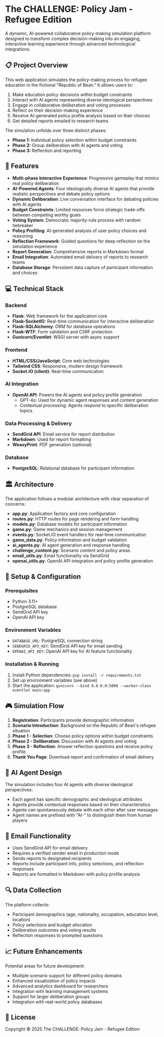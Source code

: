 # The CHALLENGE: Policy Jam - Refugee Edition

A dynamic, AI-powered collaborative policy-making simulation platform designed to transform complex decision-making into an engaging, interactive learning experience through advanced technological integrations.

## 📋 Project Overview

This web application simulates the policy-making process for refugee education in the fictional "Republic of Bean." It allows users to:

1. Make education policy decisions within budget constraints
2. Interact with AI agents representing diverse ideological perspectives
3. Engage in collaborative deliberation and voting processes
4. Reflect on their decision-making experience
5. Receive AI-generated policy profile analysis based on their choices
6. Get detailed reports emailed to research teams

The simulation unfolds over three distinct phases:
- **Phase 1:** Individual policy selection within budget constraints
- **Phase 2:** Group deliberation with AI agents and voting
- **Phase 3:** Reflection and reporting

## 🚀 Features

- **Multi-phase Interactive Experience**: Progressive gameplay that mimics real policy deliberation
- **AI-Powered Agents**: Four ideologically diverse AI agents that provide realistic perspectives and debate policy options
- **Dynamic Deliberation**: Live conversation interface for debating policies with AI agents
- **Budget Constraints**: Limited resources force strategic trade-offs between competing worthy goals
- **Voting System**: Democratic majority-rule process with random tiebreaker
- **Policy Profiling**: AI-generated analysis of user policy choices and reasoning
- **Reflection Framework**: Guided questions for deep reflection on the simulation experience
- **Report Generation**: Comprehensive reports in Markdown format
- **Email Integration**: Automated email delivery of reports to research teams
- **Database Storage**: Persistent data capture of participant information and choices

## 💻 Technical Stack

### Backend
- **Flask**: Web framework for the application core
- **Flask-SocketIO**: Real-time communication for interactive deliberation
- **Flask-SQLAlchemy**: ORM for database operations
- **Flask-WTF**: Form validation and CSRF protection
- **Gunicorn/Eventlet**: WSGI server with async support

### Frontend
- **HTML/CSS/JavaScript**: Core web technologies
- **Tailwind CSS**: Responsive, modern design framework
- **Socket.IO (client)**: Real-time communication

### AI Integration
- **OpenAI API**: Powers the AI agents and policy profile generation
  - GPT-4o: Used for dynamic agent responses and content generation
  - Contextual processing: Agents respond to specific deliberation topics

### Data Processing & Delivery
- **SendGrid API**: Email service for report distribution
- **Markdown**: Used for report formatting
- **WeasyPrint**: PDF generation (optional)

### Database
- **PostgreSQL**: Relational database for participant information

## 🏛️ Architecture

The application follows a modular architecture with clear separation of concerns:

- **app.py**: Application factory and core configuration
- **routes.py**: HTTP routes for page rendering and form handling
- **models.py**: Database models for participant information
- **game.py**: Game mechanics and session management
- **events.py**: Socket.IO event handlers for real-time communication
- **game_data.py**: Policy information and budget validation
- **ai_agents.py**: AI agent generation and response handling
- **challenge_content.py**: Scenario content and policy areas
- **email_utils.py**: Email functionality via SendGrid
- **openai_utils.py**: OpenAI API integration and policy profile generation

## 🔧 Setup & Configuration

### Prerequisites
- Python 3.11+
- PostgreSQL database
- SendGrid API key
- OpenAI API key

### Environment Variables
- `DATABASE_URL`: PostgreSQL connection string
- `SENDGRID_API_KEY`: SendGrid API key for email sending
- `OPENAI_API_KEY`: OpenAI API key for AI feature functionality

### Installation & Running
1. Install Python dependencies: `pip install -r requirements.txt`
2. Set up environment variables (see above)
3. Start the application: `gunicorn --bind 0.0.0.0:5000 --worker-class eventlet main:app`

## 🎮 Simulation Flow

1. **Registration**: Participants provide demographic information
2. **Scenario Introduction**: Background on the Republic of Bean's refugee situation
3. **Phase 1 - Selection**: Choose policy options within budget constraints
4. **Phase 2 - Deliberation**: Discussion with AI agents and voting
5. **Phase 3 - Reflection**: Answer reflection questions and receive policy profile
6. **Thank You Page**: Download report and confirmation of email delivery

## 🤖 AI Agent Design

The simulation includes four AI agents with diverse ideological perspectives:
- Each agent has specific demographic and ideological attributes
- Agents provide contextual responses based on their characteristics
- Agents can spontaneously debate with each other after user messages
- Agent names are prefixed with "AI-" to distinguish them from human players

## 📧 Email Functionality

- Uses SendGrid API for email delivery
- Requires a verified sender email in production mode
- Sends reports to designated recipients
- Reports include participant info, policy selections, and reflection responses
- Reports are formatted in Markdown with policy profile analysis

## 🔍 Data Collection

The platform collects:
- Participant demographics (age, nationality, occupation, education level, location)
- Policy selections and budget allocation
- Deliberation outcomes and voting results
- Reflection responses to prompted questions

## 📈 Future Enhancements

Potential areas for future development:
- Multiple scenario support for different policy domains
- Enhanced visualization of policy impacts
- Advanced analytics dashboard for researchers
- Integration with learning management systems
- Support for larger deliberation groups
- Integration with real-world policy databases

## 📝 License

Copyright © 2025 The CHALLENGE: Policy Jam - Refugee Edition